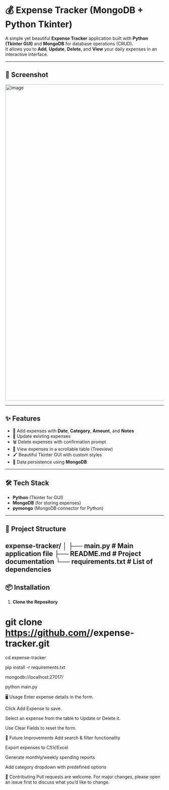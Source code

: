 # 💰 Expense Tracker (MongoDB + Python Tkinter)

A simple yet beautiful **Expense Tracker** application built with **Python (Tkinter GUI)** and **MongoDB** for database operations (CRUD).  
It allows you to **Add**, **Update**, **Delete**, and **View** your daily expenses in an interactive interface.

---

## 📸 Screenshot
<img width="1919" height="1006" alt="image" src="https://github.com/user-attachments/assets/a69789b7-d36c-4928-aa9d-6622f26e5352" />


---

## ✨ Features
- 📅 Add expenses with **Date**, **Category**, **Amount**, and **Notes**
- 🔄 Update existing expenses
- 🗑 Delete expenses with confirmation prompt
- 📜 View expenses in a scrollable table (Treeview)
- 🖌 Beautiful Tkinter GUI with custom styles
- 💾 Data persistence using **MongoDB**

---

## 🛠 Tech Stack
- **Python** (Tkinter for GUI)
- **MongoDB** (for storing expenses)
- **pymongo** (MongoDB connector for Python)

---

## 📂 Project Structure
expense-tracker/
│
├── main.py # Main application file
├── README.md # Project documentation
└── requirements.txt # List of dependencies
---

## 📦 Installation

1. **Clone the Repository**

# git clone https://github.com/<your-username>/expense-tracker.git
cd expense-tracker

pip install -r requirements.txt

mongodb://localhost:27017/

python main.py


🖥 Usage
Enter expense details in the form.

Click Add Expense to save.

Select an expense from the table to Update or Delete it.

Use Clear Fields to reset the form.

🚀 Future Improvements
Add search & filter functionality

Export expenses to CSV/Excel

Generate monthly/weekly spending reports

Add category dropdown with predefined options

🤝 Contributing
Pull requests are welcome. For major changes, please open an issue first to discuss what you’d like to change.


